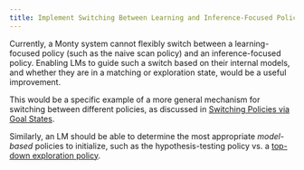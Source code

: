 ```yaml
---
title: Implement Switching Between Learning and Inference-Focused Policies
---
```


Currently, a Monty system cannot flexibly switch between a learning-focused policy (such as the naive scan policy) and an inference-focused policy. Enabling LMs to guide such a switch based on their internal models, and whether they are in a matching or exploration state, would be a useful improvement.

This would be a specific example of a more general mechanism for switching between different policies, as discussed in [Switching Policies via Goal States](interpret-goal-states-in-motor-system-switch-policies.md).

Similarly, an LM should be able to determine the most appropriate *model-based* policies to initialize, such as the hypothesis-testing policy vs. a [top-down exploration policy](top-down-exploration-policy.md).